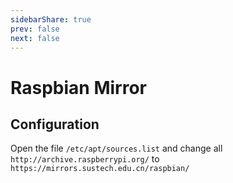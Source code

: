 ```yaml
---
sidebarShare: true
prev: false
next: false
---
```


# Raspbian Mirror

## Configuration

Open the file `/etc/apt/sources.list` and change all `http://archive.raspberrypi.org/` to `https://mirrors.sustech.edu.cn/raspbian/`
